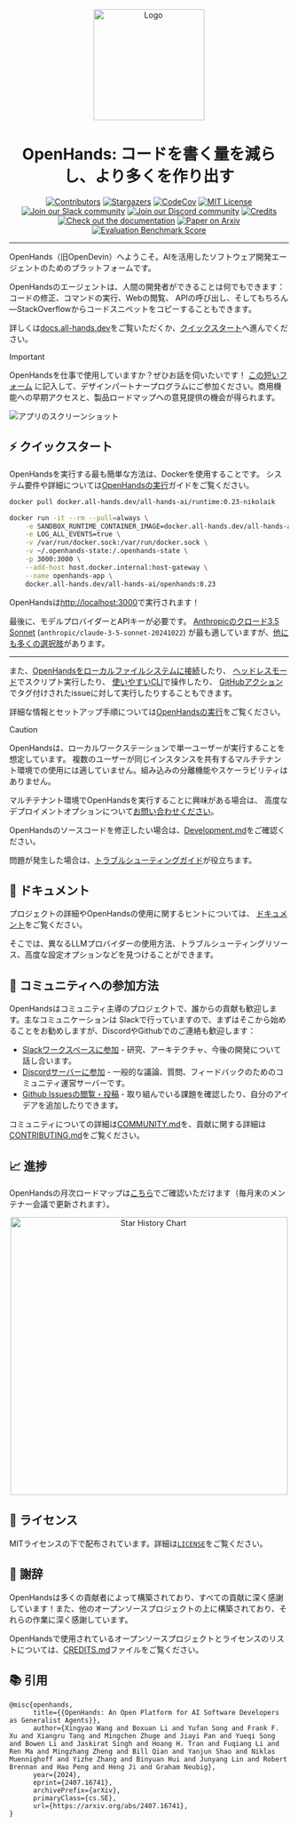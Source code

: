 <div align="center">
  <img src="./docs/static/img/logo.png" alt="Logo" width="200">
  <h1 align="center">OpenHands: コードを書く量を減らし、より多くを作り出す</h1>
</div>


<div align="center">
  <a href="https://github.com/All-Hands-AI/OpenHands/graphs/contributors"><img src="https://img.shields.io/github/contributors/All-Hands-AI/OpenHands?style=for-the-badge&color=blue" alt="Contributors"></a>
  <a href="https://github.com/All-Hands-AI/OpenHands/stargazers"><img src="https://img.shields.io/github/stars/All-Hands-AI/OpenHands?style=for-the-badge&color=blue" alt="Stargazers"></a>
  <a href="https://codecov.io/github/All-Hands-AI/OpenHands?branch=main"><img alt="CodeCov" src="https://img.shields.io/codecov/c/github/All-Hands-AI/OpenHands?style=for-the-badge&color=blue"></a>
  <a href="https://github.com/All-Hands-AI/OpenHands/blob/main/LICENSE"><img src="https://img.shields.io/github/license/All-Hands-AI/OpenHands?style=for-the-badge&color=blue" alt="MIT License"></a>
  <br/>
  <a href="https://join.slack.com/t/openhands-ai/shared_invite/zt-2ypg5jweb-d~6hObZDbXi_HEL8PDrbHg"><img src="https://img.shields.io/badge/Slack-Join%20Us-red?logo=slack&logoColor=white&style=for-the-badge" alt="Join our Slack community"></a>
  <a href="https://discord.gg/ESHStjSjD4"><img src="https://img.shields.io/badge/Discord-Join%20Us-purple?logo=discord&logoColor=white&style=for-the-badge" alt="Join our Discord community"></a>
  <a href="https://github.com/All-Hands-AI/OpenHands/blob/main/CREDITS.md"><img src="https://img.shields.io/badge/Project-Credits-blue?style=for-the-badge&color=FFE165&logo=github&logoColor=white" alt="Credits"></a>
  <br/>
  <a href="https://docs.all-hands.dev/modules/usage/getting-started"><img src="https://img.shields.io/badge/Documentation-000?logo=googledocs&logoColor=FFE165&style=for-the-badge" alt="Check out the documentation"></a>
  <a href="https://arxiv.org/abs/2407.16741"><img src="https://img.shields.io/badge/Paper%20on%20Arxiv-000?logoColor=FFE165&logo=arxiv&style=for-the-badge" alt="Paper on Arxiv"></a>
  <a href="https://huggingface.co/spaces/OpenHands/evaluation"><img src="https://img.shields.io/badge/Benchmark%20score-000?logoColor=FFE165&logo=huggingface&style=for-the-badge" alt="Evaluation Benchmark Score"></a>
  <hr>
</div>

OpenHands（旧OpenDevin）へようこそ。AIを活用したソフトウェア開発エージェントのためのプラットフォームです。

OpenHandsのエージェントは、人間の開発者ができることは何でもできます：コードの修正、コマンドの実行、Webの閲覧、
APIの呼び出し、そしてもちろん—StackOverflowからコードスニペットをコピーすることもできます。

詳しくは[docs.all-hands.dev](https://docs.all-hands.dev)をご覧いただくか、[クイックスタート](#-クイックスタート)へ進んでください。

> [!IMPORTANT]
> OpenHandsを仕事で使用していますか？ぜひお話を伺いたいです！
> [この短いフォーム](https://docs.google.com/forms/d/e/1FAIpQLSet3VbGaz8z32gW9Wm-Grl4jpt5WgMXPgJ4EDPVmCETCBpJtQ/viewform)
> に記入して、デザインパートナープログラムにご参加ください。商用機能への早期アクセスと、製品ロードマップへの意見提供の機会が得られます。

![アプリのスクリーンショット](./docs/static/img/screenshot.png)

## ⚡ クイックスタート

OpenHandsを実行する最も簡単な方法は、Dockerを使用することです。
システム要件や詳細については[OpenHandsの実行](https://docs.all-hands.dev/modules/usage/installation)ガイドをご覧ください。

```bash
docker pull docker.all-hands.dev/all-hands-ai/runtime:0.23-nikolaik

docker run -it --rm --pull=always \
    -e SANDBOX_RUNTIME_CONTAINER_IMAGE=docker.all-hands.dev/all-hands-ai/runtime:0.23-nikolaik \
    -e LOG_ALL_EVENTS=true \
    -v /var/run/docker.sock:/var/run/docker.sock \
    -v ~/.openhands-state:/.openhands-state \
    -p 3000:3000 \
    --add-host host.docker.internal:host-gateway \
    --name openhands-app \
    docker.all-hands.dev/all-hands-ai/openhands:0.23
```

OpenHandsは[http://localhost:3000](http://localhost:3000)で実行されます！

最後に、モデルプロバイダーとAPIキーが必要です。
[Anthropicのクロード3.5 Sonnet](https://www.anthropic.com/api) (`anthropic/claude-3-5-sonnet-20241022`)
が最も適していますが、[他にも多くの選択肢](https://docs.all-hands.dev/modules/usage/llms)があります。

---

また、[OpenHandsをローカルファイルシステムに接続](https://docs.all-hands.dev/modules/usage/runtimes#connecting-to-your-filesystem)したり、
[ヘッドレスモード](https://docs.all-hands.dev/modules/usage/how-to/headless-mode)でスクリプト実行したり、
[使いやすいCLI](https://docs.all-hands.dev/modules/usage/how-to/cli-mode)で操作したり、
[GitHubアクション](https://docs.all-hands.dev/modules/usage/how-to/github-action)でタグ付けされたissueに対して実行したりすることもできます。

詳細な情報とセットアップ手順については[OpenHandsの実行](https://docs.all-hands.dev/modules/usage/installation)をご覧ください。

> [!CAUTION]
> OpenHandsは、ローカルワークステーションで単一ユーザーが実行することを想定しています。
> 複数のユーザーが同じインスタンスを共有するマルチテナント環境での使用には適していません。組み込みの分離機能やスケーラビリティはありません。
>
> マルチテナント環境でOpenHandsを実行することに興味がある場合は、
> 高度なデプロイメントオプションについて[お問い合わせください](https://docs.google.com/forms/d/e/1FAIpQLSet3VbGaz8z32gW9Wm-Grl4jpt5WgMXPgJ4EDPVmCETCBpJtQ/viewform)。

OpenHandsのソースコードを修正したい場合は、[Development.md](https://github.com/All-Hands-AI/OpenHands/blob/main/Development.md)をご確認ください。

問題が発生した場合は、[トラブルシューティングガイド](https://docs.all-hands.dev/modules/usage/troubleshooting)が役立ちます。

## 📖 ドキュメント

プロジェクトの詳細やOpenHandsの使用に関するヒントについては、
[ドキュメント](https://docs.all-hands.dev/modules/usage/getting-started)をご覧ください。

そこでは、異なるLLMプロバイダーの使用方法、トラブルシューティングリソース、高度な設定オプションなどを見つけることができます。

## 🤝 コミュニティへの参加方法

OpenHandsはコミュニティ主導のプロジェクトで、誰からの貢献も歓迎します。主なコミュニケーションは
Slackで行っていますので、まずはそこから始めることをお勧めしますが、DiscordやGithubでのご連絡も歓迎します：

- [Slackワークスペースに参加](https://join.slack.com/t/openhands-ai/shared_invite/zt-2ypg5jweb-d~6hObZDbXi_HEL8PDrbHg) - 研究、アーキテクチャ、今後の開発について話し合います。
- [Discordサーバーに参加](https://discord.gg/ESHStjSjD4) - 一般的な議論、質問、フィードバックのためのコミュニティ運営サーバーです。
- [Github Issuesの閲覧・投稿](https://github.com/All-Hands-AI/OpenHands/issues) - 取り組んでいる課題を確認したり、自分のアイデアを追加したりできます。

コミュニティについての詳細は[COMMUNITY.md](./COMMUNITY.md)を、貢献に関する詳細は[CONTRIBUTING.md](./CONTRIBUTING.md)をご覧ください。

## 📈 進捗

OpenHandsの月次ロードマップは[こちら](https://github.com/orgs/All-Hands-AI/projects/1)でご確認いただけます（毎月末のメンテナー会議で更新されます）。

<p align="center">
  <a href="https://star-history.com/#All-Hands-AI/OpenHands&Date">
    <img src="https://api.star-history.com/svg?repos=All-Hands-AI/OpenHands&type=Date" width="500" alt="Star History Chart">
  </a>
</p>

## 📜 ライセンス

MITライセンスの下で配布されています。詳細は[`LICENSE`](./LICENSE)をご覧ください。

## 🙏 謝辞

OpenHandsは多くの貢献者によって構築されており、すべての貢献に深く感謝しています！また、他のオープンソースプロジェクトの上に構築されており、それらの作業に深く感謝しています。

OpenHandsで使用されているオープンソースプロジェクトとライセンスのリストについては、[CREDITS.md](./CREDITS.md)ファイルをご覧ください。

## 📚 引用

```
@misc{openhands,
      title={{OpenHands: An Open Platform for AI Software Developers as Generalist Agents}},
      author={Xingyao Wang and Boxuan Li and Yufan Song and Frank F. Xu and Xiangru Tang and Mingchen Zhuge and Jiayi Pan and Yueqi Song and Bowen Li and Jaskirat Singh and Hoang H. Tran and Fuqiang Li and Ren Ma and Mingzhang Zheng and Bill Qian and Yanjun Shao and Niklas Muennighoff and Yizhe Zhang and Binyuan Hui and Junyang Lin and Robert Brennan and Hao Peng and Heng Ji and Graham Neubig},
      year={2024},
      eprint={2407.16741},
      archivePrefix={arXiv},
      primaryClass={cs.SE},
      url={https://arxiv.org/abs/2407.16741},
}
```